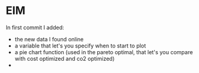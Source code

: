 # EIM

In first commit I added:

- the new data I found online
- a variable that let's you specify when to start to plot
- a pie chart function (used in the pareto optimal, that let's you compare with cost optimized and co2 optimized)
- 

